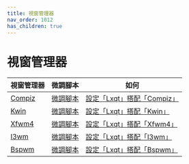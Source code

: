 ```yaml
---
title: 視窗管理器
nav_order: 1012
has_children: true
---
```



# 視窗管理器

| 視窗管理器 | 微調腳本 | 如何 |
| --- | --- | --- |
| [Compiz](https://samwhelp.github.io/note-about-lubuntu/read/master/window-manager/compiz.html) | [微調腳本](https://github.com/samwhelp/lubuntu-adjustment/tree/main/prototype/main/alternative-config/lxqt-with-compiz/Main) | [設定「Lxqt」搭配「Compiz」](https://samwhelp.github.io/note-about-lubuntu/read/howto/lxqt-with-wm/lxqt-with-compiz.html) |
| [Kwin](https://samwhelp.github.io/note-about-lubuntu/read/master/window-manager/kwin.html) | [微調腳本](https://github.com/samwhelp/lubuntu-adjustment/tree/main/prototype/main/alternative-config/lxqt-with-kwin/Main) | [設定「Lxqt」搭配「Kwin」](https://samwhelp.github.io/note-about-lubuntu/read/howto/lxqt-with-wm/lxqt-with-kwin.html) |
| [Xfwm4](https://samwhelp.github.io/note-about-lubuntu/read/master/window-manager/xfwm.html) | [微調腳本](https://github.com/samwhelp/lubuntu-adjustment/tree/main/prototype/main/alternative-config/lxqt-with-xfwm/Main) | [設定「Lxqt」搭配「Xfwm4」](https://samwhelp.github.io/note-about-lubuntu/read/howto/lxqt-with-wm/lxqt-with-xfwm.html) |
| [I3wm](https://samwhelp.github.io/note-about-lubuntu/read/master/window-manager/i3wm.html) | [微調腳本](https://github.com/samwhelp/lubuntu-adjustment/tree/main/prototype/main/alternative-config/lxqt-with-i3wm/Main) | [設定「Lxqt」搭配「I3wm」](https://samwhelp.github.io/note-about-lubuntu/read/howto/lxqt-with-wm/lxqt-with-i3wm.html) |
| [Bspwm](https://samwhelp.github.io/note-about-lubuntu/read/master/window-manager/bspwm.html) | [微調腳本](https://github.com/samwhelp/lubuntu-adjustment/tree/main/prototype/main/alternative-config/lxqt-with-bspwm/Main) | [設定「Lxqt」搭配「Bspwm」](https://samwhelp.github.io/note-about-lubuntu/read/howto/lxqt-with-wm/lxqt-with-bspwm.html) |
